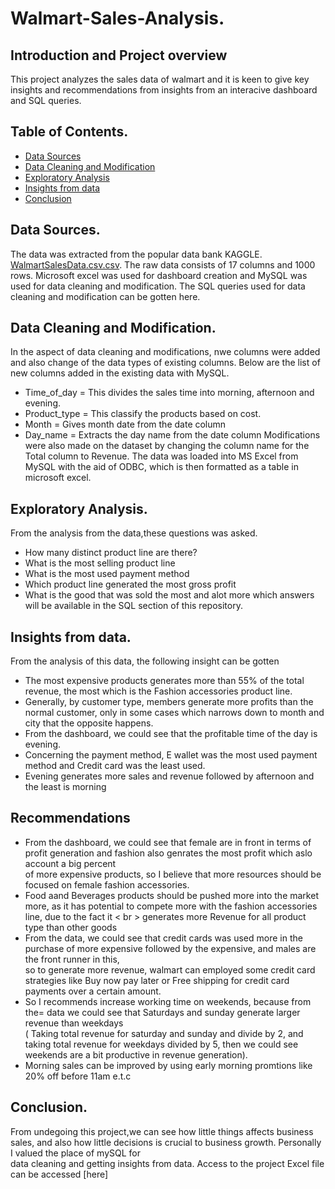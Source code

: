 # Walmart-Sales-Analysis.

## Introduction and Project overview
This project analyzes the sales data of walmart and it is keen to give key insights and recommendations from insights from an interacive dashboard and SQL queries.

## Table of Contents.
- [Data Sources](#data-sources)
- [Data Cleaning and Modification](#data-cleaning-modification)
- [Exploratory Analysis](#Exploratory-Analysis)
- [Insights from data](#insight-from-data)
- [Conclusion](#Conclusion)
## Data Sources.
The data was extracted from the popular data bank KAGGLE. [WalmartSalesData.csv.csv](https://github.com/user-attachments/files/20378237/WalmartSalesData.csv.csv).
The raw data consists of 17 columns and 1000 rows.
Microsoft excel was used for dashboard creation and MySQL was used for data cleaning and modification.
The SQL queries used for data cleaning and modification can be gotten here.

## Data Cleaning and Modification.
In the aspect of data cleaning and modifications, nwe columns were added and also change of the data types of existing columns.
Below are the list of new columns added in the existing data with MySQL.
- Time_of_day = This divides the sales time into morning, afternoon and evening.
- Product_type = This classify the products based on cost.
- Month = Gives month date from the date column
- Day_name = Extracts the day name from the date column
Modifications were also made on the dataset by changing the column name  for the Total column to Revenue.
The data was loaded into MS Excel from MySQL with the aid of ODBC, which is then formatted as a table in microsoft excel.

## Exploratory Analysis.
From the analysis from the data,these questions was asked.
- How many distinct product line are there?
- What is the most selling product line
- What is the most used payment method
- Which product line generated the most gross profit
- What is the good that was sold the most
and alot more which answers will be available in the SQL section of this repository.

## Insights from data.
From the analysis of this data, the following insight can be gotten
- The most expensive products generates more than 55% of the total revenue, the most which is the Fashion accessories product line.
- Generally, by customer type, members generate more profits than the normal customer, only in some cases which narrows down to month and city that the opposite happens.
- From the dashboard, we could see that the profitable time of the day is evening.
- Concerning the payment method, E wallet was the most used payment method and Credit card was the least used.
- Evening generates more sales and revenue followed by afternoon and the least is morning

## Recommendations 
- From the dashboard, we could see that female are in front in terms of profit generation and fashion also genrates the most profit which aslo account a big percent <br> of more expensive products, so I believe that
  more resources should be focused on female fashion accessories.
- Food aand Beverages products should be pushed more into the market more, as it has potential to compete more with the fashion accessories line, due to the fact it < br > generates more Revenue for all product type than other goods
- From the data, we could see that credit cards was used more in the purchase of more expensive followed by the expensive, and males are the front runner in this, <br> so to generate more revenue, walmart can employed some credit
  card strategies like Buy now pay later or Free shipping for credit card payments over a certain amount.
- So I recommends increase working time on weekends, because from the= data we could see that Saturdays and sunday generate larger revenue than weekdays <br> ( Taking total revenue for saturday and sunday and divide by 2, and taking total revenue for weekdays divided by 5, then we could see weekends are a bit productive in revenue generation).
- Morning sales can be improved by using early morning promtions like 20% off before 11am e.t.c

## Conclusion.
From undegoing this project,we can see how little things affects business sales, and also how little decisions is crucial to business growth. Personally I valued the place of mySQL for <br> data cleaning and getting insights from data.
Access to the project Excel file can be accessed [here]


